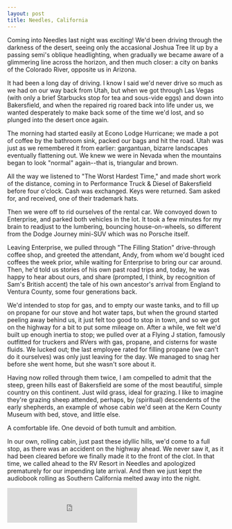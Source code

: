 ```yaml
---
layout: post
title: Needles, California
---
```


Coming into Needles last night was exciting! We'd been driving through the darkness of the desert, seeing only the accasional Joshua Tree lit up by a passing semi's oblique headlighting, when gradually we became aware of a glimmering line across the horizon, and then much closer: a city on banks of the Colorado River, opposite us in Arizona.

It had been a long day of driving. I know I said we'd never drive so much as we had on our way back from Utah, but when we got through Las Vegas (with only a brief Starbucks stop for tea and sous-vide eggs) and down into Bakersfield, and when the repaired rig roared back into life under us, we wanted desperately to make back some of the time we'd lost, and so plunged into the desert once again.

The morning had started easily at Econo Lodge Hurricane; we made a pot of coffee by the bathroom sink, packed our bags and hit the road. Utah was just as we remembered it from earlier: gargantuan, bizarre landscapes eventually flattening out. We knew we were in Nevada when the mountains began to look "normal" again--that is, triangular and brown.

All the way we listened to "The Worst Hardest Time," and made short work of the distance, coming in to Performance Truck & Diesel of Bakersfield before four o'clock. Cash was exchanged. Keys were returned. Sam asked for, and received, one of their trademark hats.

Then we were off to rid ourselves of the rental car. We convoyed down to Enterprise, and parked both vehicles in the lot. It took a few minutes for my brain to readjust to the lumbering, bouncing house-on-wheels, so different from the Dodge Journey mini-SUV which was no Porsche itself.

Leaving Enterprise, we pulled through "The Filling Station" drive-through coffee shop, and greeted the attendant, Andy, from whom we'd bought iced coffees the week prior, while waiting for Enterprise to bring our car around. Then, he'd told us stories of his own past road trips and, today, he was happy to hear about ours, and share (prompted, I think, by recognition of Sam's British accent) the tale of his own ancestor's arrival from England to Ventura County, some four generations back.

We'd intended to stop for gas, and to empty our waste tanks, and to fill up on propane for our stove and hot water taps, but when the ground started peeling away behind us, it just felt too good to stop in town, and so we got on the highway for a bit to put some mileage on. After a while, we felt we'd built up enough inertia to stop; we pulled over at a Flying J station, famously outfitted for truckers and RVers with gas, propane, and cisterns for waste fluids. We lucked out; the last employee rated for filling propane (we can't do it ourselves) was only just leaving for the day. We managed to snag her before she went home, but she wasn't sore about it.

Having now rolled through them twice, I am compelled to admit that the steep, green hills east of Bakersfield are some of the most beautiful, simple country on this continent. Just wild grass, ideal for grazing. I like to imagine they're grazing sheep attended, perhaps, by (spiritual) descendents of the early shepherds, an example of whose cabin we'd seen at the Kern County Museum with bed, stove, and little else.

A comfortable life. One devoid of both tumult and ambition.

In our own, rolling cabin, just past these idyllic hills, we'd come to a full stop, as there was an accident on the highway ahead. We never saw it, as it had been cleared before we finally made it to the front of the clot. In that time, we called ahead to the RV Resort in Needles and apologized prematurely for our impending late arrival. And then we just kept the audiobook rolling as Southern California melted away into the night.

<iframe src="https://open.spotify.com/embed/track/3MpK9vnxxgYvh0CNeGvx6G" width="300" height="80" frameborder="0" allowtransparency="true" allow="encrypted-media"></iframe>
